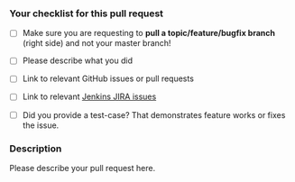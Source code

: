 ### Your checklist for this pull request

- [ ] Make sure you are requesting to **pull a topic/feature/bugfix branch** (right side) and not your master branch!

- [ ] Please describe what you did

- [ ] Link to relevant GitHub issues or pull requests

- [ ] Link to relevant [Jenkins JIRA issues](https://issues.jenkins-ci.org)

- [ ] Did you provide a test-case? That demonstrates feature works or fixes the issue.

<!--
Put an `x` into the [ ] to show you have filled the information below
Describe your pull request below
-->

### Description

Please describe your pull request here.
